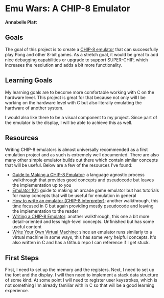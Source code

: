 # Emu Wars: A CHIP-8 Emulator

**Annabelle Platt**

## Goals

The goal of this project is to create a [CHIP-8 emulator](https://en.wikipedia.org/wiki/CHIP-8) that can successfully play Pong and other 8-bit games. As a stretch goal, it would be great to add nice debugging capabilities or upgrade to support SUPER-CHIP, which increases the resolution and adds a bit more functionality. 

## Learning Goals

My learning goals are to become more comfortable working with C on the hardware level. This project is great for that because not only will I be working on the hardware level with C but also literally emulating the hardware of another system. 

I would also like there to be a visual component to my project. Since part of the emulator is the display, I will be able to achieve this as well. 

## Resources

Writing CHIP-8 emulators is almost universally recommended as a first emulation project and as such is extremely well documented. There are also many other simple emulator builds out there which contain similar concepts that will be useful. Below are a few of the resources I've found: 

* [Guide to Making a CHIP-8 Emulator](https://tobiasvl.github.io/blog/write-a-chip-8-emulator/): a language agnostic process walkthrough that provides good concepts and pseudocode but leaves the implementation up to you
* [Emulator 101](http://www.emulator101.com/): guide to making an arcade game emulator but has tutorials for many concepts that will be useful for emulation in general
* [How to write an emulator (CHIP-8 interpreter)](https://multigesture.net/articles/how-to-write-an-emulator-chip-8-interpreter/): another walkthrough, this time focused in C but again providing mostly pseudocode and leaving the implementation to the reader
* [Writing a CHIP-8 Emulator](http://craigthomas.ca/category/emulation.html): another walkthrough, this one a bit more detail-oriented and less high-level concepts. Unfinished but has some useful content
* [Write Your Own Virtual Machine](https://justinmeiners.github.io/lc3-vm/): since an emulator runs similarly to a virtual machine in some ways, this has some very helpful concepts. It's also written in C and has a Github repo I can reference if I get stuck. 

## First Steps 

First, I need to set up the memory and the registers. Next, I need to set up the font and the display. I will then need to implement a stack data structure of some kind. At some point I will need to register user keystrokes, which is not something I'm already familiar with in C so that will be a good learning experience. 